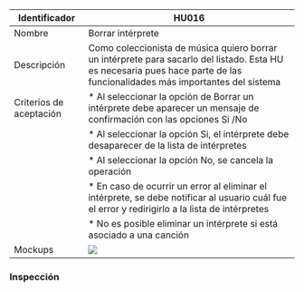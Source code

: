 | Identificador           | HU016                   | 
|-------------------------|------------------------------| 
| Nombre                  | Borrar intérprete | 
| Descripción             | Como coleccionista de música quiero borrar un intérprete para sacarlo del listado. Esta HU es necesaria pues hace parte de las funcionalidades más importantes del sistema | 
| Criterios de aceptación | * Al seleccionar la opción de Borrar un intérprete debe aparecer un mensaje de confirmación con las opciones Si /No |
| | * Al seleccionar la opción Si, el intérprete debe desaparecer de la lista de intérpretes |
| | * Al seleccionar la opción No, se cancela la operación |
| | * En caso de ocurrir un error al eliminar el intérprete, se debe notificar al usuario cuál fue el error y redirigirlo a la lista de intérpretes |
| | * No es posible eliminar un intérprete si está asociado a una canción | 
| Mockups                 | ![](https://github.com/MISW-4101-Practicas/TutorialCanciones/wiki/mockups/borrar_interprete.png)                 | 

### Inspección
